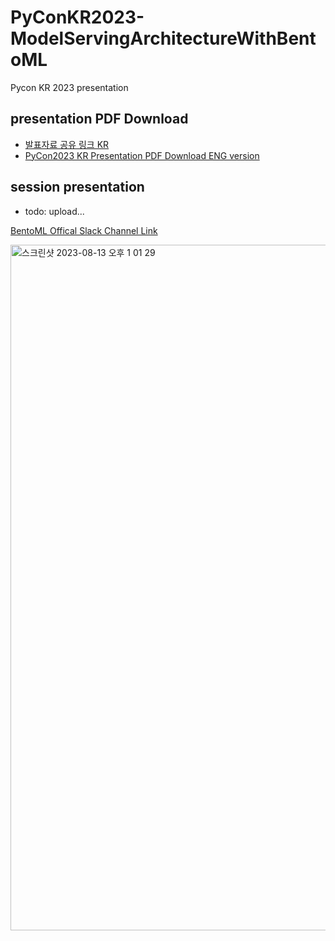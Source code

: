 # PyConKR2023-ModelServingArchitectureWithBentoML
Pycon KR 2023 presentation

## presentation PDF Download
* [발표자료 공유 링크 KR](https://github.com/KimSoungRyoul/PyConKR2023-ModelServing-BentoML/issues/1)
* [PyCon2023 KR Presentation PDF Download ENG version](https://github.com/KimSoungRyoul/PyConKR2023-ModelServing-BentoML/issues/7)

## session presentation
* todo: upload...

[BentoML Offical Slack Channel Link](https://l.bentoml.com/join-slack)

<img width="1097" alt="스크린샷 2023-08-13 오후 1 01 29" src="https://github.com/KimSoungRyoul/PyConKR2023-ModelServing-BentoML/assets/24240623/d2a0d0e9-ee45-4d37-b3b0-966a5d894dda">
